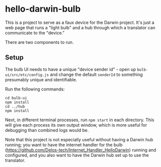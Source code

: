 # hello-darwin-bulb

This is a project to serve as a faux device for the Darwin project. It's just a web page that runs a "light bulb" and
a hub through which a translator can communicate to the "device."

There are two components to run.

## Setup

The bulb UI needs to have a unique "device sender id" - open up `bulb-ui/src/etc/config.js` and change the default
`senderId` to something presumably unique and identifiable.

Run the following commands:

    cd bulb-ui
    npm install
    cd ../hub
    npm install
    
    
Next, in different terminal processes, run `npm start` in each directory. This will give each process its own 
output window, which is more useful for debugging than combined logs would be.

Note that this project is not especially useful without having a Darwin hub running; you want to have the internet 
handler for the bulb (https://github.com/Delos-tech/Internet_Handler_HelloDarwin) running and configured, and you also
want to have the Darwin hub set up to use the translator.
